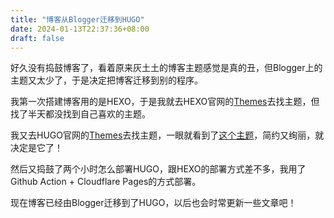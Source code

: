 ```yaml
---
title: "博客从Blogger迁移到HUGO"
date: 2024-01-13T22:37:36+08:00
draft: false
---
```


好久没有捣鼓博客了，看着原来灰土土的博客主题感觉是真的丑，但Blogger上的主题又太少了，于是决定把博客迁移到别的程序。

我第一次搭建博客用的是HEXO，于是我就去HEXO官网的[Themes](https://hexo.io/themes/index.html)去找主题，但找了半天都没找到自己喜欢的主题。

我又去HUGO官网的[Themes](https://themes.gohugo.io/)去找主题，一眼就看到了[这个主题](https://themes.gohugo.io/themes/hugo-theme-stack/)，简约又绚丽，就决定是它了！

然后又捣鼓了两个小时怎么部署HUGO，跟HEXO的部署方式差不多，我用了Github Action + Cloudflare Pages的方式部署。

现在博客已经由Blogger迁移到了HUGO，以后也会时常更新一些文章吧！